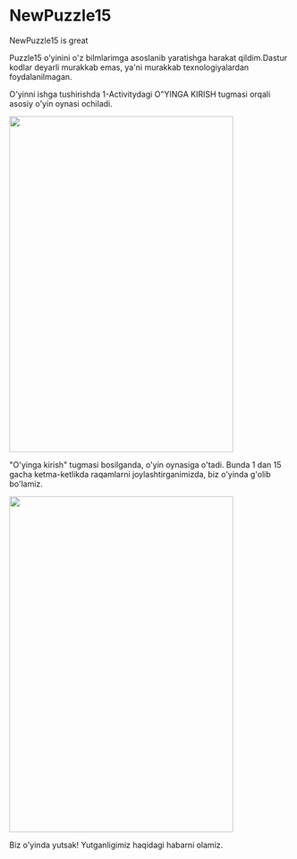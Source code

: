 # NewPuzzle15
NewPuzzle15 is great

Puzzle15 o'yinini o'z bilmlarimga asoslanib yaratishga harakat qildim.Dastur kodlar deyarli murakkab emas, ya'ni murakkab texnologiyalardan foydalanilmagan.

O'yinni ishga tushirishda 1-Activitydagi O"YINGA KIRISH tugmasi orqali asosiy o'yin oynasi ochiladi.


<img src="https://user-images.githubusercontent.com/77477995/104853812-5e39db00-5914-11eb-952c-002c3579cfcb.png" width="400" height="600">

"O'yinga kirish" tugmasi bosilganda, o'yin oynasiga o'tadi. Bunda 1 dan 15 gacha ketma-ketlikda raqamlarni joylashtirganimizda, biz o'yinda g'olib bo'lamiz. 

<img src="https://user-images.githubusercontent.com/77477995/104854148-1ddb5c80-5916-11eb-8c2b-25ea18c7c9a3.png" width="400" height="600">

Biz o'yinda yutsak! Yutganligimiz haqidagi habarni olamiz.

